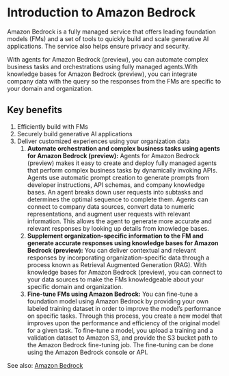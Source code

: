 # Introduction to Amazon Bedrock

Amazon Bedrock is a fully managed service that offers leading foundation models
(FMs) and a set of tools to quickly build and scale generative AI applications.
The service also helps ensure privacy and security.

With agents for Amazon Bedrock (preview), you can automate complex business
tasks and orchestrations using fully managed agents.With knowledge bases for
Amazon Bedrock (preview), you can integrate company data with the query so the
responses from the FMs are specific to your domain and organization.

## Key benefits

1. Efficiently build with FMs
2. Securely build generative AI applications
3. Deliver customized experiences using your organization data
   1. **Automate orchestration and complex business tasks using agents for
      Amazon Bedrock (preview):** Agents for Amazon Bedrock (preview) makes it
      easy to create and deploy fully managed agents that perform complex business
      tasks by dynamically invoking APIs. Agents use automatic prompt creation to
      generate prompts from developer instructions, API schemas, and company
      knowledge bases. An agent breaks down user requests into subtasks and
      determines the optimal sequence to complete them. Agents can connect to
      company data sources, convert data to numeric representations, and augment
      user requests with relevant information. This allows the agent to generate
      more accurate and relevant responses by looking up details from knowledge bases.
   2. **Supplement organization-specific information to the FM and generate
      accurate responses using knowledge bases for Amazon Bedrock (preview):**
      You can deliver contextual and relevant responses by incorporating
      organization-specific data through a process known as Retrieval Augmented
      Generation (RAG). With knowledge bases for Amazon Bedrock (preview), you can
      connect to your data sources to make the FMs knowledgeable about your
      specific domain and organization.
   3. **Fine-tune FMs using Amazon Bedrock:** You can fine-tune a foundation
      model using Amazon Bedrock by providing your own labeled training dataset in
      order to improve the model’s performance on specific tasks. Through this
      process, you create a new model that improves upon the performance and
      efficiency of the original model for a given task. To fine-tune a model, you
      upload a training and a validation dataset to Amazon S3, and provide the
      S3 bucket path to the Amazon Bedrock fine-tuning job.
      The fine-tuning can be done using the Amazon Bedrock console or API.

See also: [Amazon Bedrock](https://docs.aws.amazon.com/bedrock/latest/APIReference/welcome.html)
